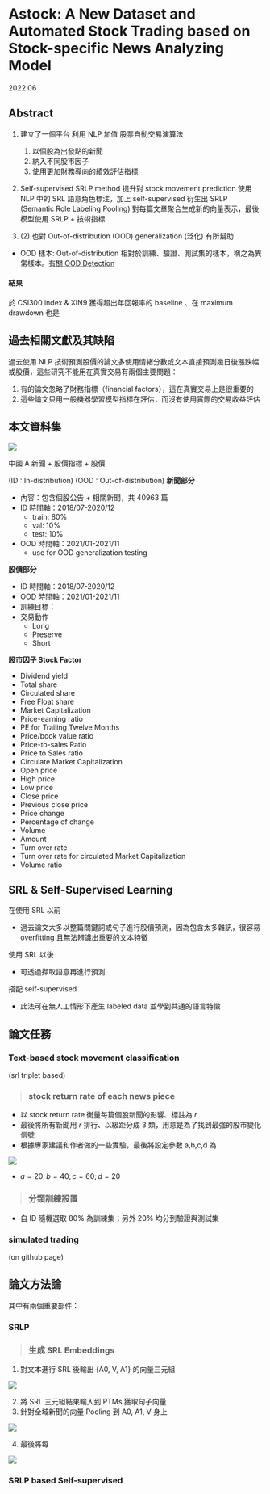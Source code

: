 # Astock: A New Dataset and Automated Stock Trading based on Stock-specific News Analyzing Model

2022.06

## Abstract

1. 建立了一個平台 利用 NLP 加值 股票自動交易演算法
    1. 以個股為出發點的新聞
    2. 納入不同股市因子
    3. 使用更加財務導向的績效評估指標

2. Self-supervised SRLP method 提升對 stock movement prediction
使用 NLP 中的 SRL 語意角色標注，加上 self-supervised 衍生出 SRLP (Semantic Role Labeling Pooling) 對每篇文章聚合生成新的向量表示，最後模型使用 SRLP + 技術指標

3. (2) 也對 Out-of-distribution (OOD) generalization (泛化) 有所幫助

- OOD 樣本: Out-of-distribution 相對於訓練、驗證、測試集的樣本，稱之為異常樣本。[有關 OOD Detection](https://zhuanlan.zhihu.com/p/102870562)

#### **結果**
於 CSI300 index & XIN9 獲得超出年回報率的 baseline 、在 maximum drawdown 也是

## 過去相關文獻及其缺陷

過去使用 NLP 技術預測股價的論文多使用情緒分數或文本直接預測幾日後漲跌幅或股價，這些研究不能用在真實交易有兩個主要問題：

1. 有的論文忽略了財務指標（financial factors），這在真實交易上是很重要的
2. 這些論文只用一般機器學習模型指標在評估，而沒有使用實際的交易收益評估

## 本文資料集
![](https://i.imgur.com/i7yVrk0.png)

中國 A 新聞 + 股價指標 + 股價

(ID : In-distribution)
(OOD : Out-of-distribution)
**新聞部分**
- 內容：包含個股公告 + 相關新聞，共 40963 篇
- ID 時間軸：2018/07-2020/12
    - train: 80%
    - val: 10%
    - test: 10%
- OOD 時間軸：2021/01-2021/11
    - use for OOD generalization testing

**股價部分**
- ID 時間軸：2018/07-2020/12
- OOD 時間軸：2021/01-2021/11
- 訓練目標：
- 交易動作
    - Long
    - Preserve
    - Short

**股市因子 Stock Factor**
- Dividend yield 
- Total share
- Circulated share
- Free Float share
- Market Capitalization
- Price-earning ratio
- PE for Trailing Twelve Months
- Price/book value ratio
- Price-to-sales Ratio
- Price to Sales ratio
- Circulate Market Capitalization
- Open price
- High price
- Low price
- Close price 
- Previous close price
- Price change
- Percentage of change
- Volume
- Amount
- Turn over rate
- Turn over rate for circulated Market Capitalization
- Volume ratio

## SRL & Self-Supervised Learning 

在使用 SRL 以前
- 過去論文大多以整篇關鍵詞或句子進行股價預測，因為包含太多雜訊，很容易 overfitting 且無法辨識出重要的文本特徵

使用 SRL 以後
- 可透過擷取語意再進行預測

搭配 self-supervised 
- 此法可在無人工情形下產生 labeled data 並學到共通的語言特徵

## 論文任務
### Text-based stock movement classification
(srl triplet based)

> ### stock return rate of each news piece
- 以 stock return rate 衡量每篇個股新聞的影響、標註為 $r$
- 最後將所有新聞用 $r$ 排行、以級距分成 3 類，用意是為了找到最強的股市變化信號
- 根據專家建議和作者做的一些實驗，最後將設定參數 a,b,c,d 為

![](https://i.imgur.com/gkonRS1.png)

- $a=20; b=40; c=60; d=20$

> ### 分類訓練設置
- 自 ID 隨機選取 80% 為訓練集；另外 20% 均分到驗證與測試集

### simulated trading
(on github page)

## 論文方法論
其中有兩個重要部件：
### SRLP

> ### 生成 SRL Embeddings
1. 對文本進行 SRL 後輸出 {A0, V, A1} 的向量三元組

  ![](https://i.imgur.com/DlkNSYt.png)

2. 將 SRL 三元組結果輸入到 PTMs 獲取句子向量
3. 針對全域新聞的向量 Pooling 到 A0, A1, V 身上

![](https://i.imgur.com/tLQzFeD.png)

4. 最後將每

![](https://i.imgur.com/6QYCXEX.png)

### SRLP based Self-supervised

